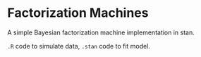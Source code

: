 # Factorization Machines
A simple Bayesian factorization machine implementation in stan.

`.R` code to simulate data, `.stan` code to fit model.

